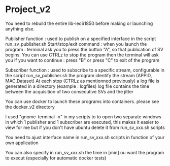 # Project_v2
You need to rebuild the entire lib-iec61850 before making or launching anything else.

Publisher function : used to publish on a specified interface in the script run_sv_publisher.sh
Start/stop/exit command : when you launch the program : terminal ask you to press the button "A", so that  publication of SV begins.
                           You can use CTRLz to stop the program then the terminal will ask you if you want to continue : press "B" 
                           or press "C" to exit of the program

Subscriber function :  used to subscribe to a specific stream, configurable in the script run_sv_publisher.sh
the program identify the stream (APPID, MAC,Dataset)
At each stop  (CTRLz as mentionned previously) a log file is generated in a directory (example : logfiles)
log file contains the time between the acquisition of two consecutive SVs and the jitter

You can use docker to launch these programs into containers. please see the docker_v2 directory

I used "gnome-terminal -x" in my scripts to to open two separate windows in which 1 publisher and 1 subscriber are executed, this makes it easier to view for me but if you don't have ubuntu delete it from  run_sv_xxx.sh scripts

You need to ajust interface name in run_sv_xxx.sh scripts in function of your own application

You can also specify in run_sv_xxx.sh the time in [min] ou want the program to execut (especially for automatic docker tests)
